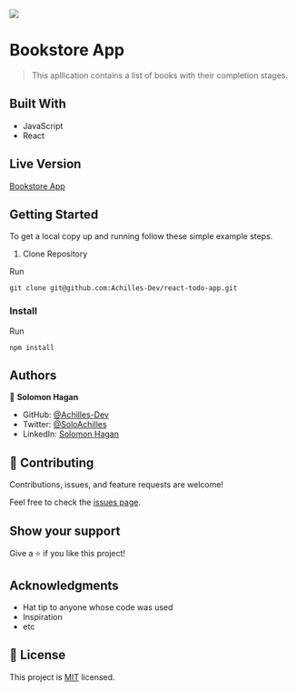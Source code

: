 ![](https://img.shields.io/badge/Microverse-blueviolet)

# Bookstore App

> This apllication contains a list of books with their completion stages.


## Built With

- JavaScript
- React

## Live Version
[Bookstore App](https://precious-druid-b78dac.netlify.app/)


## Getting Started

To get a local copy up and running follow these simple example steps.

1. Clone Repository 
  
  Run
   ```
   git clone git@github.com:Achilles-Dev/react-todo-app.git
   ```

### Install

  Run
   ```
   npm install 
   ```


## Authors

👤 **Solomon Hagan**

- GitHub: [@Achilles-Dev](https://github.com/Achilles-Dev/)
- Twitter: [@SoloAchilles](https://twitter.com/SoloAchilles/)
- LinkedIn: [Solomon Hagan](https://www.linkedin.com/in/solomon-hagan-b51693138/)


## 🤝 Contributing

Contributions, issues, and feature requests are welcome!

Feel free to check the [issues page](../../issues/).

## Show your support

Give a ⭐️ if you like this project!

## Acknowledgments

- Hat tip to anyone whose code was used
- Inspiration
- etc

## 📝 License

This project is [MIT](./MIT.md) licensed.
